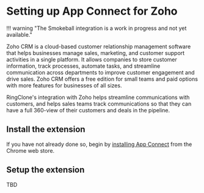 # Setting up App Connect for Zoho

!!! warning "The Smokeball integration is a work in progress and not yet available."

Zoho CRM is a cloud-based customer relationship management software that helps businesses manage sales, marketing, and customer support activities in a single platform. It allows companies to store customer information, track processes, automate tasks, and streamline communication across departments to improve customer engagement and drive sales. Zoho CRM offers a free edition for small teams and paid options with more features for businesses of all sizes.

RingClone's integration with Zoho helps streamline communications with customers, and helps sales teams track communications so that they can have a full 360-view of their customers and deals in the pipeline.

## Install the extension

If you have not already done so, begin by [installing App Connect](../getting-started.md) from the Chrome web store. 

## Setup the extension

TBD
